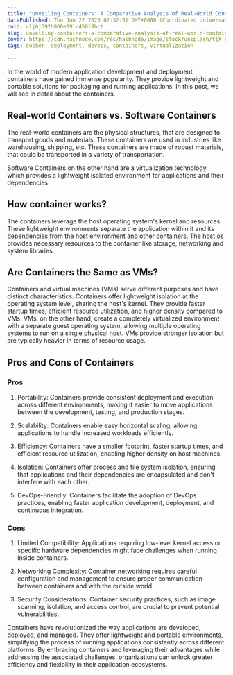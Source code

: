 ```yaml
---
title: "Unveiling Containers: A Comparative Analysis of Real-World Containers and Software Containers"
datePublished: Thu Jun 22 2023 02:32:51 GMT+0000 (Coordinated Universal Time)
cuid: clj6j392h000e09lc450l8bct
slug: unveiling-containers-a-comparative-analysis-of-real-world-containers-and-software-containers
cover: https://cdn.hashnode.com/res/hashnode/image/stock/unsplash/tjX_sniNzgQ/upload/eec9b98a0619a48e1ae11cac9df8174b.jpeg
tags: docker, deployment, devops, containers, virtualization

---
```


In the world of modern application development and deployment, containers have gained immense popularity. They provide lightweight and portable solutions for packaging and running applications. In this post, we will see in detail about the containers.

## Real-world Containers vs. Software Containers

The real-world containers are the physical structures, that are designed to transport goods and materials. These containers are used in industries like warehousing, shipping, etc. These containers are made of robust materials, that could be transported in a variety of transportation.

Software Containers on the other hand are a virtualization technology, which provides a lightweight isolated environment for applications and their dependencies.

## How container works?

The containers leverage the host operating system's kernel and resources. These lightweight environments separate the application within it and its dependencies from the host environment and other containers. The host os provides necessary resources to the container like storage, networking and system libraries.

## Are Containers the Same as VMs?

Containers and virtual machines (VMs) serve different purposes and have distinct characteristics. Containers offer lightweight isolation at the operating system level, sharing the host's kernel. They provide faster startup times, efficient resource utilization, and higher density compared to VMs. VMs, on the other hand, create a completely virtualized environment with a separate guest operating system, allowing multiple operating systems to run on a single physical host. VMs provide stronger isolation but are typically heavier in terms of resource usage.

## Pros and Cons of Containers

### Pros

1. Portability: Containers provide consistent deployment and execution across different environments, making it easier to move applications between the development, testing, and production stages.
    
2. Scalability: Containers enable easy horizontal scaling, allowing applications to handle increased workloads efficiently.
    
3. Efficiency: Containers have a smaller footprint, faster startup times, and efficient resource utilization, enabling higher density on host machines.
    
4. Isolation: Containers offer process and file system isolation, ensuring that applications and their dependencies are encapsulated and don't interfere with each other.
    
5. DevOps-Friendly: Containers facilitate the adoption of DevOps practices, enabling faster application development, deployment, and continuous integration.
    

### Cons

1. Limited Compatibility: Applications requiring low-level kernel access or specific hardware dependencies might face challenges when running inside containers.
    
2. Networking Complexity: Container networking requires careful configuration and management to ensure proper communication between containers and with the outside world.
    
3. Security Considerations: Container security practices, such as image scanning, isolation, and access control, are crucial to prevent potential vulnerabilities.
    

Containers have revolutionized the way applications are developed, deployed, and managed. They offer lightweight and portable environments, simplifying the process of running applications consistently across different platforms. By embracing containers and leveraging their advantages while addressing the associated challenges, organizations can unlock greater efficiency and flexibility in their application ecosystems.